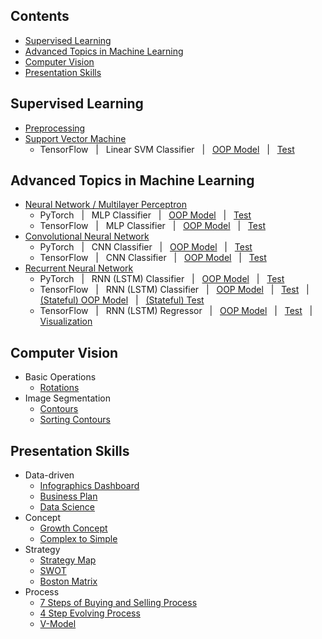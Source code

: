## Contents
* [Supervised Learning](https://github.com/zhedongzheng/finch#supervised-learning)
* [Advanced Topics in Machine Learning](https://github.com/zhedongzheng/finch#advanced-topics-in-machine-learning)
* [Computer Vision](https://github.com/zhedongzheng/finch#computer-vision)
* [Presentation Skills](https://github.com/zhedongzheng/finch#presentation-skills)
## Supervised Learning
* [Preprocessing](https://zhedongzheng.github.io/finch/preprocessing)
* [Support Vector Machine](https://zhedongzheng.github.io/finch/svm)
    * TensorFlow &nbsp; | &nbsp; Linear SVM Classifier &nbsp; | &nbsp; [OOP Model](https://github.com/zhedongzheng/finch/blob/master/tensorflow-models/linear_svm_clf.py) &nbsp; | &nbsp; [Test](https://github.com/zhedongzheng/finch/blob/master/tensorflow-models/linear_svm_clf_test.py)
## Advanced Topics in Machine Learning
* [Neural Network / Multilayer Perceptron](https://zhedongzheng.github.io/finch/mlp)
    * PyTorch &nbsp; | &nbsp; MLP Classifier &nbsp; | &nbsp; [OOP Model](https://github.com/zhedongzheng/finch/blob/master/torch-models/mlp_clf.py) &nbsp; | &nbsp; [Test](https://github.com/zhedongzheng/finch/blob/master/torch-models/mlp_clf_test.py)
    * TensorFlow &nbsp; | &nbsp; MLP Classifier &nbsp; | &nbsp; [OOP Model](https://github.com/zhedongzheng/finch/blob/master/tensorflow-models/mlp_clf.py) &nbsp; | &nbsp; [Test](https://github.com/zhedongzheng/finch/blob/master/tensorflow-models/mlp_clf_test.py)
 * [Convolutional Neural Network](https://zhedongzheng.github.io/finch/conv)
    * PyTorch &nbsp; | &nbsp; CNN Classifier &nbsp; | &nbsp; [OOP Model](https://github.com/zhedongzheng/finch/blob/master/torch-models/cnn_clf.py) &nbsp; | &nbsp; [Test](https://github.com/zhedongzheng/finch/blob/master/torch-models/cnn_clf_test.py)
    * TensorFlow &nbsp; | &nbsp; CNN Classifier &nbsp; | &nbsp; [OOP Model](https://github.com/zhedongzheng/finch/blob/master/tensorflow-models/conv_clf.py) &nbsp; | &nbsp; [Test](https://github.com/zhedongzheng/finch/blob/master/tensorflow-models/conv_clf_test.py)
* [Recurrent Neural Network](https://zhedongzheng.github.io/finch/rnn)
    * PyTorch &nbsp; | &nbsp; RNN (LSTM) Classifier &nbsp; | &nbsp; [OOP Model](https://github.com/zhedongzheng/finch/blob/master/torch-models/rnn_clf.py) &nbsp; | &nbsp; [Test](https://github.com/zhedongzheng/finch/blob/master/torch-models/rnn_clf_test.py)
    * TensorFlow &nbsp; | &nbsp; RNN (LSTM) Classifier &nbsp; | &nbsp; [OOP Model](https://github.com/zhedongzheng/finch/blob/master/tensorflow-models/rnn_clf.py) &nbsp; | &nbsp; [Test](https://github.com/zhedongzheng/finch/blob/master/tensorflow-models/rnn_clf_test.py) &nbsp; | &nbsp; [(Stateful) OOP Model](https://github.com/zhedongzheng/finch/blob/master/tensorflow-models/rnn_clf.py) &nbsp; | &nbsp; [(Stateful) Test](https://github.com/zhedongzheng/finch/blob/master/tensorflow-models/rnn_clf_test.py)
    * TensorFlow &nbsp; | &nbsp; RNN (LSTM) Regressor &nbsp; | &nbsp; [OOP Model](https://github.com/zhedongzheng/finch/blob/master/tensorflow-models/rnn_regr.py) &nbsp; | &nbsp; [Test](https://github.com/zhedongzheng/finch/blob/master/tensorflow-models/rnn_regr_test.py) &nbsp; | &nbsp; [Visualization](https://github.com/zhedongzheng/finch/blob/master/assets/rnn_regr_plot.gif)
## Computer Vision
* Basic Operations
    * [Rotations](https://github.com/zhedongzheng/finch/blob/master/computer-vision/rotations.ipynb)
* Image Segmentation
    * [Contours](https://github.com/zhedongzheng/finch/blob/master/computer-vision/contours.ipynb)
    * [Sorting Contours](https://github.com/zhedongzheng/finch/blob/master/computer-vision/sorting-contours.ipynb)
## Presentation Skills
* Data-driven
    * [Infographics Dashboard](https://slidemodel.com/templates/simple-infographics-dashboard/)
    * [Business Plan](https://slidemodel.com/templates/business-plan-powerpoint-templates/)
    * [Data Science](https://slidemodel.com/templates/data-science-shapes-powerpoint-template/)
* Concept
    * [Growth Concept](https://slidemodel.com/templates/growth-concept-powerpoint-template/)
    * [Complex to Simple](https://slidemodel.com/templates/complex-to-simple-process-metaphor-template/)
* Strategy
    * [Strategy Map](https://slidemodel.com/templates/strategy-map-diagram-powerpoint/)
    * [SWOT](https://slidemodel.com/templates/tows-analysis-powerpoint-template/)
    * [Boston Matrix](https://slidemodel.com/templates/market-share-analysis-matrix-powerpoint/)
* Process
    * [7 Steps of Buying and Selling Process](https://slidemodel.com/templates/7-steps-of-buying-and-selling-process-powerpoint/)
    * [4 Step Evolving Process](https://slidemodel.com/templates/4-step-evolving-process-powerpoint-template/)
    * [V-Model](https://slidemodel.com/templates/v-model-powerpoint-template/)
